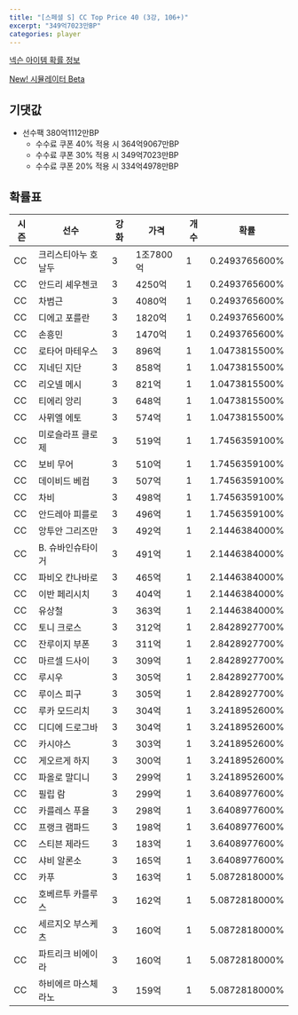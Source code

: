 ```yaml
---
title: "[스페셜 S] CC Top Price 40 (3강, 106+)"
excerpt: "349억7023만BP"
categories: player
---
```

[넥슨 아이템 확률 정보](http://iteminfo.nexon.com/probability/fco?sn=7424)

[New! 시뮬레이터 Beta](/simulator/7424)
## 기댓값
- 선수팩 380억1112만BP
  - 수수료 쿠폰 40% 적용 시 364억9067만BP
  - 수수료 쿠폰 30% 적용 시 349억7023만BP
  - 수수료 쿠폰 20% 적용 시 334억4978만BP


## 확률표

|시즌|선수|강화|가격|개수|확률|
|---|---|---|---|---|---|
|CC|크리스티아누 호날두|3|1조7800억|1|0.2493765600%|
|CC|안드리 셰우첸코|3|4250억|1|0.2493765600%|
|CC|차범근|3|4080억|1|0.2493765600%|
|CC|디에고 포를란|3|1820억|1|0.2493765600%|
|CC|손흥민|3|1470억|1|0.2493765600%|
|CC|로타어 마테우스|3|896억|1|1.0473815500%|
|CC|지네딘 지단|3|858억|1|1.0473815500%|
|CC|리오넬 메시|3|821억|1|1.0473815500%|
|CC|티에리 앙리|3|648억|1|1.0473815500%|
|CC|사뮈엘 에토|3|574억|1|1.0473815500%|
|CC|미로슬라프 클로제|3|519억|1|1.7456359100%|
|CC|보비 무어|3|510억|1|1.7456359100%|
|CC|데이비드 베컴|3|507억|1|1.7456359100%|
|CC|차비|3|498억|1|1.7456359100%|
|CC|안드레아 피를로|3|496억|1|1.7456359100%|
|CC|앙투안 그리즈만|3|492억|1|2.1446384000%|
|CC|B. 슈바인슈타이거|3|491억|1|2.1446384000%|
|CC|파비오 칸나바로|3|465억|1|2.1446384000%|
|CC|이반 페리시치|3|404억|1|2.1446384000%|
|CC|유상철|3|363억|1|2.1446384000%|
|CC|토니 크로스|3|312억|1|2.8428927700%|
|CC|잔루이지 부폰|3|311억|1|2.8428927700%|
|CC|마르셀 드사이|3|309억|1|2.8428927700%|
|CC|루시우|3|305억|1|2.8428927700%|
|CC|루이스 피구|3|305억|1|2.8428927700%|
|CC|루카 모드리치|3|304억|1|3.2418952600%|
|CC|디디에 드로그바|3|304억|1|3.2418952600%|
|CC|카시야스|3|303억|1|3.2418952600%|
|CC|게오르게 하지|3|300억|1|3.2418952600%|
|CC|파올로 말디니|3|299억|1|3.2418952600%|
|CC|필립 람|3|299억|1|3.6408977600%|
|CC|카를레스 푸욜|3|298억|1|3.6408977600%|
|CC|프랭크 램파드|3|198억|1|3.6408977600%|
|CC|스티븐 제라드|3|183억|1|3.6408977600%|
|CC|샤비 알론소|3|165억|1|3.6408977600%|
|CC|카푸|3|163억|1|5.0872818000%|
|CC|호베르투 카를루스|3|162억|1|5.0872818000%|
|CC|세르지오 부스케츠|3|160억|1|5.0872818000%|
|CC|파트리크 비에이라|3|160억|1|5.0872818000%|
|CC|하비에르 마스체라노|3|159억|1|5.0872818000%|
